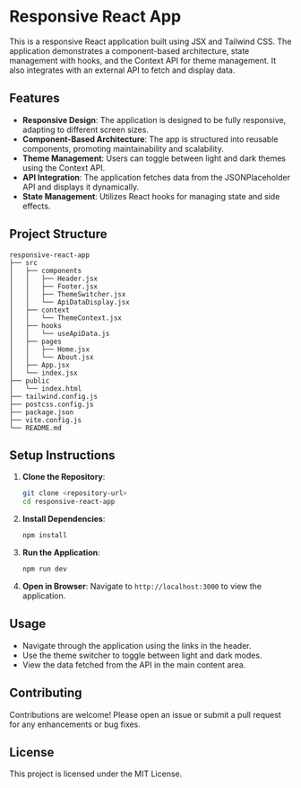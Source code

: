 # Responsive React App

This is a responsive React application built using JSX and Tailwind CSS. The application demonstrates a component-based architecture, state management with hooks, and the Context API for theme management. It also integrates with an external API to fetch and display data.

## Features

- **Responsive Design**: The application is designed to be fully responsive, adapting to different screen sizes.
- **Component-Based Architecture**: The app is structured into reusable components, promoting maintainability and scalability.
- **Theme Management**: Users can toggle between light and dark themes using the Context API.
- **API Integration**: The application fetches data from the JSONPlaceholder API and displays it dynamically.
- **State Management**: Utilizes React hooks for managing state and side effects.

## Project Structure

```
responsive-react-app
├── src
│   ├── components
│   │   ├── Header.jsx
│   │   ├── Footer.jsx
│   │   ├── ThemeSwitcher.jsx
│   │   └── ApiDataDisplay.jsx
│   ├── context
│   │   └── ThemeContext.jsx
│   ├── hooks
│   │   └── useApiData.js
│   ├── pages
│   │   ├── Home.jsx
│   │   └── About.jsx
│   ├── App.jsx
│   └── index.jsx
├── public
│   └── index.html
├── tailwind.config.js
├── postcss.config.js
├── package.json
├── vite.config.js
└── README.md
```

## Setup Instructions

1. **Clone the Repository**:
   ```bash
   git clone <repository-url>
   cd responsive-react-app
   ```

2. **Install Dependencies**:
   ```bash
   npm install
   ```

3. **Run the Application**:
   ```bash
   npm run dev
   ```

4. **Open in Browser**:
   Navigate to `http://localhost:3000` to view the application.

## Usage

- Navigate through the application using the links in the header.
- Use the theme switcher to toggle between light and dark modes.
- View the data fetched from the API in the main content area.

## Contributing

Contributions are welcome! Please open an issue or submit a pull request for any enhancements or bug fixes.

## License

This project is licensed under the MIT License.